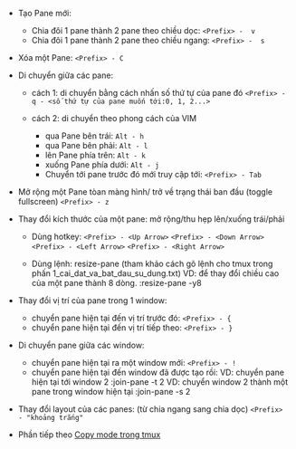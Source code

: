 * Tạo Pane mới:
   + Chia đôi 1 pane thành 2 pane theo chiều dọc:
      ```<Prefix> -  v```
   + Chia đôi 1 pane thành 2 pane theo chiều ngang:
      ```<Prefix> -  s```
* Xóa một Pane:
   ```<Prefix> - C```

* Di chuyển giữa các pane:
   + cách 1: di chuyển bằng cách nhấn số thứ tự của pane đó
      ```<Prefix> - q - <số thứ tự của pane muốn tới:0, 1, 2...>```

   + cách 2: di chuyển theo phong cách của VIM
      - qua Pane bên trái:
         ```Alt - h```
      - qua Pane bên phải:
         ```Alt - l```
      - lên Pane phía trên:
         ```Alt - k```
      - xuống Pane phía dưới:
         ```Alt - j```
      - Chuyển tới pane trước đó mới truy cập tới:
         ```<Prefix> - Tab```
     
* Mở rộng một Pane tòan màng hình/ trở về trạng thái ban đầu (toggle fullscreen)
   ```<Prefix> - z ```

* Thay đổi kích thước của một pane: mở rộng/thu hẹp lên/xuống trái/phải
	+ Dùng hotkey:
	   ```<Prefix> - <Up Arrow>```
	   ```<Prefix> - <Down Arrow>```
	   ```<Prefix> - <Left Arrow>```
	   ```<Prefix> - <Right Arrow>```

	+ Dùng lệnh: resize-pane (tham khảo cách gõ lệnh cho tmux trong phấn 1_cai_dat_va_bat_dau_su_dung.txt) 
		VD: để thay đổi chiều cao của một pane thành 8 dòng.
			 :resize-pane -y8

* Thay đổi vị trí của pane trong 1 window: 
	+ chuyển pane hiện tại đến vị trí trước đó:
		```<Prefix> - {```
	+ chuyển pane hiện tại đến vị trí tiếp theo:
		```<Prefix> - }```

* Di chuyển pane giữa các window:
	+ chuyển pane hiện tại ra một window mới:
		```<Prefix> - !```
	+ chuyển pane hiện tại đến window đã được tạo rồi:
		VD: chuyển pane hiện tại tới window 2
		:join-pane -t 2
		VD: chuyển window 2 thành một pane trong window hiện tại
		:join-pane -s 2

* Thay đổi layout của các panes: (từ chia ngang sang chia dọc)
		```<Prefix> - "khoảng trắng"```

* Phần tiếp theo [Copy mode trong tmux](https://github.com/kuonvu/su_dung_tmux/blob/master/5_copy_mode_trong_tmux.md)